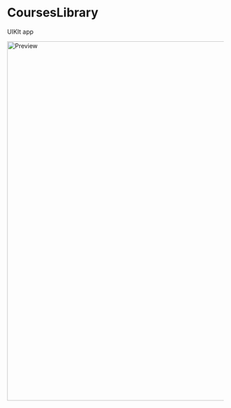 # CoursesLibrary
UIKIt app

<img width="837" alt="Preview" src="https://user-images.githubusercontent.com/31934552/142887172-5f3fe83b-5b8e-4143-8281-9c886113558d.png">
